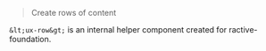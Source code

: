 > Create rows of content

`&lt;ux-row&gt;` is an internal helper component created for ractive-foundation.
